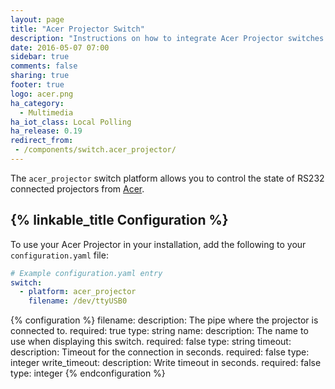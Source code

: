 ```yaml
---
layout: page
title: "Acer Projector Switch"
description: "Instructions on how to integrate Acer Projector switches into Home Assistant."
date: 2016-05-07 07:00
sidebar: true
comments: false
sharing: true
footer: true
logo: acer.png
ha_category:
  - Multimedia
ha_iot_class: Local Polling
ha_release: 0.19
redirect_from:
 - /components/switch.acer_projector/
---
```


The `acer_projector` switch platform allows you to control the state of RS232 connected projectors from [Acer](http://www.acer.com).

## {% linkable_title Configuration %}

To use your Acer Projector in your installation, add the following to your `configuration.yaml` file:

```yaml
# Example configuration.yaml entry
switch:
  - platform: acer_projector
    filename: /dev/ttyUSB0
```

{% configuration %}
filename:
  description: The pipe where the projector is connected to.
  required: true
  type: string
name:
  description: The name to use when displaying this switch.
  required: false
  type: string
timeout:
  description: Timeout for the connection in seconds.
  required: false
  type: integer
write_timeout:
  description: Write timeout in seconds.
  required: false
  type: integer
{% endconfiguration %}
